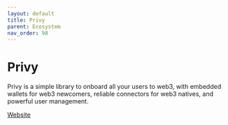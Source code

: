 ```yaml
---
layout: default
title: Privy
parent: Ecosystem
nav_order: 98
---
```

# Privy

Privy is a simple library to onboard all your users to web3, with embedded wallets for web3 newcomers, reliable connectors for web3 natives, and powerful user management.

[Website](https://www.privy.io/)